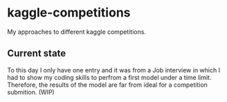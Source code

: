# kaggle-competitions
My approaches to different kaggle competitions.

## Current state
To this day I only have one entry and it was from a Job interview in which I had to show my coding skills to perfrom a first model under a time limit. Therefore, the results of the model are far from ideal for a competition submition. (WIP)
